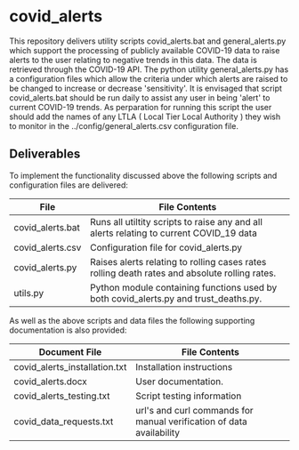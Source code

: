 # covid_alerts

This repository delivers utility scripts covid_alerts.bat and general_alerts.py which support
the processing of publicly available COVID-19 data to raise alerts to the user relating to negative 
trends in this data. The data is retrieved through the COVID-19 API. The python utility general_alerts.py 
has a configuration files which allow the criteria under which alerts are raised to be changed to increase 
or decrease 'sensitivity'. It is envisaged that script covid_alerts.bat should be run daily to assist any 
user in being 'alert' to current COVID-19 trends.  As perparation for running this script
the user should add the names of any LTLA ( Local Tier Local Authority ) they wish to monitor in the 
../config/general_alerts.csv configuration file.

Deliverables
------------
To implement the functionality discussed above the following scripts and configuration files are delivered:

File | File Contents
------------- | -------------
covid_alerts.bat | Runs all utiltity scripts to raise any and all alerts relating to current COVID_19 data
covid_alerts.csv | Configuration file for covid_alerts.py
covid_alerts.py | Raises alerts relating to rolling cases rates rolling death rates and absolute rolling rates.
utils.py | Python module containing functions used by both covid_alerts.py and trust_deaths.py. 

As well as the above scripts and data files the following supporting documentation is also provided:

Document File | File Contents
------------- | -------------
covid_alerts_installation.txt | Installation instructions
covid_alerts.docx | User documentation.
covid_alerts_testing.txt | Script testing information
covid_data_requests.txt | url's and curl commands for manual verification of data availability
